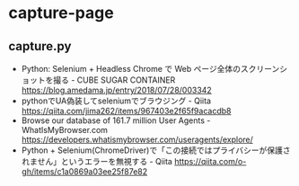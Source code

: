 # capture-page

## capture.py

- Python: Selenium + Headless Chrome で Web ページ全体のスクリーンショットを撮る - CUBE SUGAR CONTAINER
https://blog.amedama.jp/entry/2018/07/28/003342
- pythonでUA偽装してseleniumでブラウジング - Qiita
https://qiita.com/jima262/items/967403e2f65f9acacdb8
- Browse our database of 161.7 million User Agents - WhatIsMyBrowser.com
https://developers.whatismybrowser.com/useragents/explore/
- Python + Selenium(ChromeDriver)で「この接続ではプライバシーが保護されません」というエラーを無視する - Qiita
https://qiita.com/o-gh/items/c1a0869a03ee25f87e82